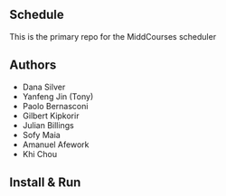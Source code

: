 Schedule
---

This is the primary repo for the MiddCourses scheduler

## Authors

- Dana Silver
- Yanfeng Jin (Tony)
- Paolo Bernasconi
- Gilbert Kipkorir
- Julian Billings
- Sofy Maia
- Amanuel Afework
- Khi Chou

## Install & Run
